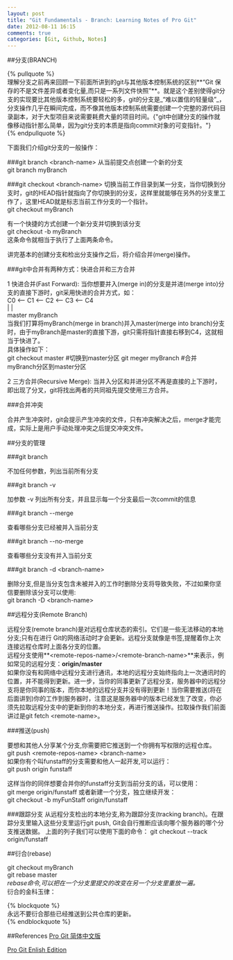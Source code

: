 ```yaml
---
layout: post
title: "Git Fundamentals - Branch: Learning Notes of Pro Git"
date: 2012-08-11 16:15
comments: true
categories: [Git, Github, Notes]
---
```


##分支(BRANCH)    

{% pullquote %}  
理解分支之前再来回顾一下前面所讲到的git与其他版本控制系统的区别**“Git 保存的不是文件差异或者变化量,而只是一系列文件快照”**。就是这个差别使得git分支的实现要比其他版本控制系统要轻松的多，git的分支是_“难以置信的轻量级”_，分支操作几乎在瞬间完成，而不像其他版本控制系统需要创建一个完整的源代码目录副本，对于大型项目来说需要耗费大量的项目时间。{"git中创建分支的操作就像移动指针那么简单，因为git分支的本质是指向commit对象的可变指针。"}        
{% endpullquote %}

下面我们介绍git分支的一般操作：  

###git branch \<branch-name\>
从当前提交点创建一个新的分支  
git branch myBranch  


###git checkout \<branch-name\>
切换当前工作目录到某一分支，当你切换到分支时，git的HEAD指针就指向了你切换到的分支，这样里就能够在另外的分支里工作了，这里HEAD就是标志当前工作分支的一个指针。  
git checkout myBranch

有一个快捷的方式创建一个新分支并切换到该分支  
git checkout -b myBranch  
这条命令就相当于执行了上面两条命令。  

讲完基本的创建分支和检出分支操作之后，将介绍合并(merge)操作。  

###git中合并有两种方式：快进合并和三方合并

1 快进合并(Fast Forward): 当你想要并入(merge in)的分支是并进(merge into)分支的直接下游时，git采用快进的合并方式，如：  
C0 \<\-- C1 \<\-- C2 \<\-- C3 \<\-- C4   
                 |               |        
               master           myBranch   
当我们打算将myBranch(merge in branch)并入master(merge into branch)分支时，由于myBranch是master的直接下游，git只需将指针直接右移到C4，这就相当于快进了。  
具体操作如下：  
	git checkout master #切换到master分区
	git meger myBranch #合并myBranch分区到master分区

2 三方合并(Recursive Merge): 当并入分区和并进分区不再是直接的上下游时，即出现了分叉，git将找出两者的共同祖先提交使用三方合并。

###合并冲突  

合并产生冲突时，git会提示产生冲突的文件，只有冲突解决之后，merge才能完成，实际上是用户手动处理冲突之后提交冲突文件。
<!-- more -->
##分支的管理

###git branch

不加任何参数，列出当前所有分支

###git branch -v

加参数 -v 列出所有分支，并且显示每一个分支最后一次commit的信息

###git branch --merge

查看哪些分支已经被并入当前分支

###git branch --no-merge

查看哪些分支没有并入当前分支

###git branch -d \<branch-name\>

删除分支,但是当分支包含未被并入的工作时删除分支将导致失败，不过如果你坚信要删除该分支可以使用:  
git branch -D \<branch-name\>

##远程分支(Remote Branch)

远程分支(remote branch)是对远程仓库状态的索引。它们是一些无法移动的本地分支;只有在进行 Git的网络活动时才会更新。远程分支就像是书签,提醒着你上次连接远程仓库时上面各分支的位置。   
远程分支使用**\<remote-repos-name\>/\<remote-branch-name\>**来表示，例如常见的远程分支：**origin/master**  
如果你没有和网络中远程分支进行通讯，本地的远程分支始终指向上一次通讯时的位置，并不能得到更新。进一步，当你的同事更新了远程分支，服务器中的远程分支将是你同事的版本，而你本地的远程分支并没有得到更新！当你需要推送(将在后面讲到)你的工作到服务器时，注意这是服务器中的版本已经发生了改变，你必须先拉取远程分支中的更新到你的本地分支，再进行推送操作。拉取操作我们前面讲过是git fetch \<remote-name\>。  

###推送(push)  

要想和其他人分享某个分支,你需要把它推送到一个你拥有写权限的远程仓库。  
git push \<remote-repos-name\> \<branch-name\>  
如果你有个叫funstaff的分支需要和他人一起开发,可以运行：  
git push origin funstaff  


这样当你的同伴想要合并你的funstaff分支到当前分支的话，可以使用：  
git merge origin/funstaff
或者新建一个分支，独立继续开发：   
git checkout -b myFunStaff origin/funstaff

###跟踪分支
从远程分支检出的本地分支,称为跟踪分支(tracking branch)。在跟踪分支里输入这些分支里运行git push, Git会自行推断应该向哪个服务器的哪个分支推送数据。
上面的列子我们可以使用下面的命令：
git checkout --track origin/funstaff

##衍合(rebase)

git checkout myBranch  
git rebase master  
*rebase命令,可以把在一个分支里提交的改变在另一个分支里重放一遍。*  
衍合的金科玉律：

{% blockquote %}  
永远不要衍合那些已经推送到公共仓库的更新。  
{% endblockquote %}


##References
[Pro Git 简体中文版](http://git-scm.com/2010/06/09/pro-git-zh.html)  

[Pro Git Enlish Edition](http://git-scm.com/book)


